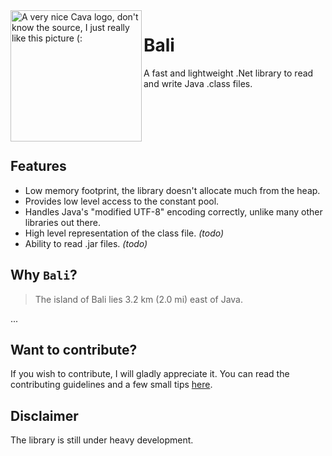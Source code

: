 <img align="left" height="210px" margin="30px" src="https://raw.githubusercontent.com/zsr2531/Bali/master/assets/cava.png" title="A very nice Cava logo, don't know the source, I just really like this picture (:" />

Bali
====

A fast and lightweight .Net library to read and write Java .class files.

<br>
<br>
<br>
<br>

Features
--------

- Low memory footprint, the library doesn't allocate much from the heap.
- Provides low level access to the constant pool.
- Handles Java's "modified UTF-8" encoding correctly, unlike many other libraries out there.
- High level representation of the class file. *(todo)*
- Ability to read .jar files. *(todo)*

Why `Bali`?
-----------

> The island of Bali lies 3.2 km (2.0 mi) east of Java.

...

Want to contribute?
-------------------

If you wish to contribute, I will gladly appreciate it. You can read the contributing guidelines and a few small tips [here](CONTRIBUTING.md).

Disclaimer
----------

The library is still under heavy development.
